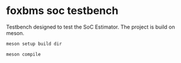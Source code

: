 # foxbms soc testbench


Testbench designed to test the SoC Estimator. The project is build on meson.

```bash
meson setup build dir
```

```bash
meson compile
```

